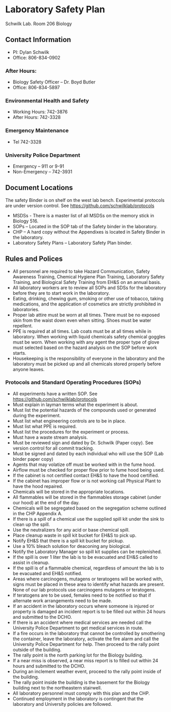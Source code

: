 Laboratory Safety Plan
======================

Schwilk Lab. Room 206 Biology

## Contact Information ##

- PI: Dylan Schwilk
- Office: 806-834-0902

### After Hours: ###
- Biology Safety Officer – Dr. Boyd Butler
- Office: 806-834-5897

### Environmental Health and Safety ###
- Working Hours: 742-3876
- After Hours: 742-3328

### Emergency Maintenance
- Tel 742-3328

### University Police Department
- Emergency – 911 or 9-91
- Non-Emergency – 742-3931


## Document Locations ##

The safety Binder is on shelf on the west lab bench. Experimental protocols are under version control. See https://github.com/schwilklab/protocols


- MSDSs - There is a master list of all MSDSs on the memory stick in Biology 516.
- SOPs – Located in the SOP tab of the Safety binder in the laboratory. 
- CHP – A hard copy without the Appendixes is located in Safety Binder in the laboratory.
- Laboratory Safety Plans – Laboratory Safety Plan binder.

## Rules and Polices ##

- All personnel are required to take Hazard Communication, Safety Awareness Training, Chemical Hygiene Plan Training, Laboratory Safety Training,  and Biological Safety Training from EH&S on an annual basis.
- All laboratory workers are to review all SOPs and SDSs for the laboratory before they are to start work in the laboratory.
- Eating, drinking, chewing gum, smoking or other use of tobacco, taking medications, and the application of cosmetics are strictly prohibited in laboratories.
- Proper lab attire must be worn at all times.  There must be no exposed skin from the waist down even when sitting. Shoes must be water repellent.
- PPE is required at all times. Lab coats must be at all times while in laboratory.  When working with liquid chemicals safety chemical goggles must be worn.  When working with any agent the proper type of glove must selected based on the hazard analysis on the SOP before work starts.
- Housekeeping is the responsibility of everyone in the laboratory and the laboratory must be picked up and all chemicals stored properly before anyone leaves.

### Protocols and Standard Operating Procedures (SOPs) ###

- All experiments have a written SOP.  See https://github.com/schwilklab/protocols
- Must explain in layman terms what the experiment is about.
- Must list the potential hazards of the compounds used or generated during the experiment.
- Must list what engineering controls are to be in place.
- Must list what PPE is required.
- Must list the procedures for the experiment or process.
- Must have a waste stream analysis.
- Must be reviewed sign and dated by Dr. Schwilk (Paper copy).  See version control for all commit tracking.
- Must be signed and dated by each individual who will use the SOP (Lab binder paper copy)
- Agents that may volatize off must be worked with in the fume hood.
- Airflow must be checked for proper flow prior to fume hood being used.
- If the cabinet is not certified contact EH&S to have the hood certified.
- If the cabinet has improper flow or is not working call Physical Plant to have the hood repaired.
- Chemicals will be stored in the appropriate locations.
- All flammables will be stored in the flammables storage cabinet (under our hood) at the end of the day.
- Chemicals will be segregated based on the segregation scheme outlined in the CHP Appendix A.
- If there is a spill of a chemical use the supplied spill kit under the sink to clean up the spill.
- Use the neutralizers for any acid or base chemical spill.
- Place cleanup waste in spill kit bucket for EH&S to pick up.
- Notify EH&S that there is a spill kit bucket for pickup.
- Use a 10% bleach solution for deaconing any biological.
- Notify the Laboratory Manager so spill kit supplies can be replenished.
- If the spill is over 1 liter the lab is to be evacuated and EH&S called to assist in cleanup.
- If the spill is of a flammable chemical, regardless of amount the lab is to be evacuated and EH&S notified.
- Areas where carcinogens, mutagens or teratogens will be worked with, signs must be placed in these area to identify what hazards are present. None of our lab protocols use carcinogens mutagens or teratogens.
- If teratogens are to be used, females need to be notified so that if alternate work arrangements need to be made.
- If an accident in the laboratory occurs where someone is injured or property is damaged an incident report is to be filled out within 24 hours and submitted to the DCHO.
- If there is an accident where medical services are needed call the University Police Department to get medical services in route.
- If a fire occurs in the laboratory that cannot be controlled by smothering the container, leave the laboratory, activate the fire alarm and call the University Police Department for help.  Then proceed to the rally point outside of the building.	
- The rally point is the north parking lot for the Biology building.
- If a near miss is observed, a near miss report is to filled out within 24 hours and submitted to the DCHO.
- During an inclement weather event, proceed to the rally point inside of the building.
- The rally point inside the building is the basement for the Biology building next to the northeastern stairwell.
- All laboratory personnel must comply with this plan and the CHP.
- Continued employment in the laboratory is contingent that the laboratory and University policies are followed.
 

